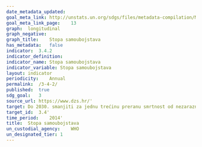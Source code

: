 ```yaml
---	
date_metadata_updated:	
goal_meta_link:	http://unstats.un.org/sdgs/files/metadata-compilation/Metadata-Goal-3.pdf'
goal_meta_link_page:	13
graph:	longitudinal
graph_negative:	
graph_title:	Stopa samoubojstava
has_metadata:	false
indicator:	3.4.2
indicator_definition:	
indicator_name:	Stopa samoubojstava
indicator_variable:	Stopa samoubojstava
layout:	indicator
periodicity:	Annual
permalink:	/3-4-2/
published:	true
sdg_goal:	3
source_url:	https://www.dzs.hr/'
target:	Do 2030. smanjiti za jednu trećinu preranu smrtnost od nezaraznih bolesti prevencijom i liječenjem te promicanjem mentalnog zdravlja i blagostanja
target_id:	3.4'
time_period:	2014'
title:	Stopa samoubojstava
un_custodial_agency:	WHO
un_designated_tier:	1
---	
```

